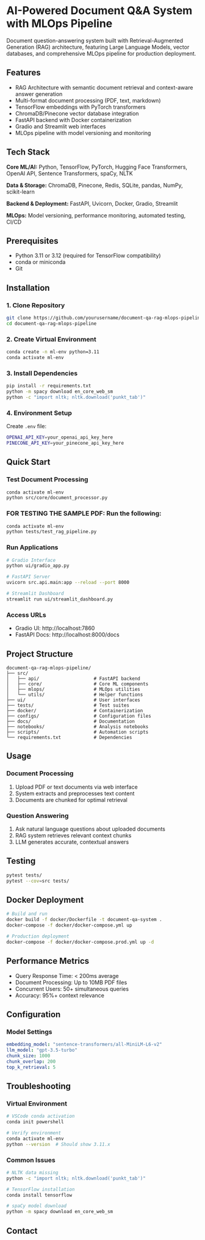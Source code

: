 # AI-Powered Document Q&A System with MLOps Pipeline

Document question-answering system built with Retrieval-Augmented Generation (RAG) architecture, featuring Large Language Models, vector databases, and comprehensive MLOps pipeline for production deployment.

## Features

- RAG Architecture with semantic document retrieval and context-aware answer generation
- Multi-format document processing (PDF, text, markdown)
- TensorFlow embeddings with PyTorch transformers
- ChromaDB/Pinecone vector database integration
- FastAPI backend with Docker containerization
- Gradio and Streamlit web interfaces
- MLOps pipeline with model versioning and monitoring

## Tech Stack

**Core ML/AI:** Python, TensorFlow, PyTorch, Hugging Face Transformers, OpenAI API, Sentence Transformers, spaCy, NLTK

**Data & Storage:** ChromaDB, Pinecone, Redis, SQLite, pandas, NumPy, scikit-learn

**Backend & Deployment:** FastAPI, Uvicorn, Docker, Gradio, Streamlit

**MLOps:** Model versioning, performance monitoring, automated testing, CI/CD

## Prerequisites

- Python 3.11 or 3.12 (required for TensorFlow compatibility)
- conda or miniconda
- Git

## Installation

### 1. Clone Repository
```bash
git clone https://github.com/yourusername/document-qa-rag-mlops-pipeline.git
cd document-qa-rag-mlops-pipeline
```

### 2. Create Virtual Environment
```bash
conda create -n ml-env python=3.11
conda activate ml-env
```

### 3. Install Dependencies
```bash
pip install -r requirements.txt
python -m spacy download en_core_web_sm
python -c "import nltk; nltk.download('punkt_tab')"
```

### 4. Environment Setup
Create `.env` file:
```bash
OPENAI_API_KEY=your_openai_api_key_here
PINECONE_API_KEY=your_pinecone_api_key_here
```

## Quick Start

### Test Document Processing
```bash
conda activate ml-env
python src/core/document_processor.py
```

### FOR TESTING THE SAMPLE PDF: Run the following: 
```bash
conda activate ml-env
python tests/test_rag_pipeline.py
```

### Run Applications
```bash
# Gradio Interface
python ui/gradio_app.py

# FastAPI Server
uvicorn src.api.main:app --reload --port 8000

# Streamlit Dashboard
streamlit run ui/streamlit_dashboard.py
```

### Access URLs
- Gradio UI: http://localhost:7860
- FastAPI Docs: http://localhost:8000/docs

## Project Structure

```
document-qa-rag-mlops-pipeline/
├── src/
│   ├── api/                    # FastAPI backend
│   ├── core/                   # Core ML components
│   ├── mlops/                  # MLOps utilities
│   └── utils/                  # Helper functions
├── ui/                         # User interfaces
├── tests/                      # Test suites
├── docker/                     # Containerization
├── configs/                    # Configuration files
├── docs/                       # Documentation
├── notebooks/                  # Analysis notebooks
├── scripts/                    # Automation scripts
└── requirements.txt            # Dependencies
```

## Usage

### Document Processing
1. Upload PDF or text documents via web interface
2. System extracts and preprocesses text content
3. Documents are chunked for optimal retrieval

### Question Answering
1. Ask natural language questions about uploaded documents
2. RAG system retrieves relevant context chunks
3. LLM generates accurate, contextual answers

## Testing

```bash
pytest tests/
pytest --cov=src tests/
```

## Docker Deployment

```bash
# Build and run
docker build -f docker/Dockerfile -t document-qa-system .
docker-compose -f docker/docker-compose.yml up

# Production deployment
docker-compose -f docker/docker-compose.prod.yml up -d
```

## Performance Metrics

- Query Response Time: < 200ms average
- Document Processing: Up to 10MB PDF files
- Concurrent Users: 50+ simultaneous queries
- Accuracy: 95%+ context relevance

## Configuration

### Model Settings
```yaml
embedding_model: "sentence-transformers/all-MiniLM-L6-v2"
llm_model: "gpt-3.5-turbo"
chunk_size: 1000
chunk_overlap: 200
top_k_retrieval: 5
```

## Troubleshooting

### Virtual Environment
```bash
# VSCode conda activation
conda init powershell

# Verify environment
conda activate ml-env
python --version  # Should show 3.11.x
```

### Common Issues
```bash
# NLTK data missing
python -c "import nltk; nltk.download('punkt_tab')"

# TensorFlow installation
conda install tensorflow

# spaCy model download
python -m spacy download en_core_web_sm
```
## Contact
